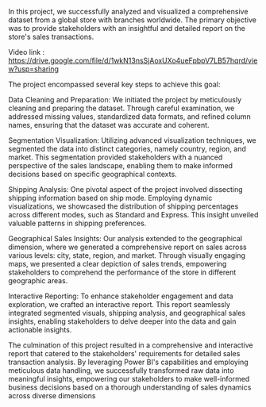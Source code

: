 In this project, we successfully analyzed and visualized a comprehensive dataset from a global store with branches worldwide. The primary objective was to provide stakeholders with an insightful and detailed report on the store's sales transactions. 

Video link : https://drive.google.com/file/d/1wkN13nsSjAoxUXo4ueFpbpV7LB57hqrd/view?usp=sharing

The project encompassed several key steps to achieve this goal:

Data Cleaning and Preparation:
We initiated the project by meticulously cleaning and preparing the dataset. Through careful examination, we addressed missing values, standardized data formats, and refined column names, ensuring that the dataset was accurate and coherent.

Segmentation Visualization:
Utilizing advanced visualization techniques, we segmented the data into distinct categories, namely country, region, and market. This segmentation provided stakeholders with a nuanced perspective of the sales landscape, enabling them to make informed decisions based on specific geographical contexts.

Shipping Analysis:
One pivotal aspect of the project involved dissecting shipping information based on ship mode. Employing dynamic visualizations, we showcased the distribution of shipping percentages across different modes, such as Standard and Express. This insight unveiled valuable patterns in shipping preferences.

Geographical Sales Insights:
Our analysis extended to the geographical dimension, where we generated a comprehensive report on sales across various levels: city, state, region, and market. Through visually engaging maps, we presented a clear depiction of sales trends, empowering stakeholders to comprehend the performance of the store in different geographic areas.

Interactive Reporting:
To enhance stakeholder engagement and data exploration, we crafted an interactive report. This report seamlessly integrated segmented visuals, shipping analysis, and geographical sales insights, enabling stakeholders to delve deeper into the data and gain actionable insights.

The culmination of this project resulted in a comprehensive and interactive report that catered to the stakeholders' requirements for detailed sales transaction analysis. By leveraging Power BI's capabilities and employing meticulous data handling, we successfully transformed raw data into meaningful insights, empowering our stakeholders to make well-informed business decisions based on a thorough understanding of sales dynamics across diverse dimensions
